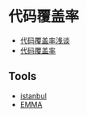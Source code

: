 
# 代码覆盖率

* [代码覆盖率浅谈](http://www.cnblogs.com/coderzh/archive/2009/03/29/1424344.html)
* [代码覆盖率](http://zh.wikipedia.org/wiki/%E4%BB%A3%E7%A2%BC%E8%A6%86%E8%93%8B%E7%8E%87)

## Tools

* [istanbul](https://github.com/gotwarlost/istanbul)
* [EMMA](http://emma.sourceforge.net/)
